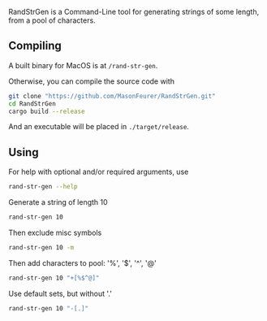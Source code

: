 RandStrGen is a Command-Line tool for generating strings of some length, from a pool of characters.

## Compiling
A built binary for MacOS is at `/rand-str-gen`.

Otherwise, you can compile the source code with
```bash
git clone "https://github.com/MasonFeurer/RandStrGen.git"
cd RandStrGen
cargo build --release
```
And an executable will be placed in `./target/release`.

## Using
For help with optional and/or required arguments, use
```bash
rand-str-gen --help
```

Generate a string of length 10
```bash
rand-str-gen 10
```

Then exclude misc symbols
```bash
rand-str-gen 10 -m
```

Then add characters to pool: '%', '$', '^', '@'
```bash
rand-str-gen 10 "+[%$^@]"
```

Use default sets, but without '.'
```bash
rand-str-gen 10 "-[.]"
```

